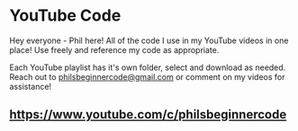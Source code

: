 # YouTube Code
Hey everyone - Phil here! All of the code I use in my YouTube videos in one place!
Use freely and reference my code as appropriate.

Each YouTube playlist has it's own folder, select and download as needed.
Reach out to philsbeginnercode@gmail.com or comment on my videos for assistance!

## https://www.youtube.com/c/philsbeginnercode
